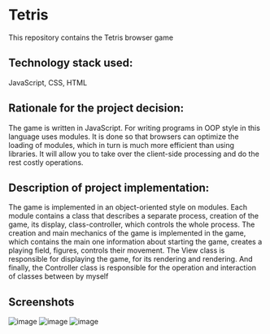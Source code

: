 # Tetris
This repository contains the Tetris browser game

## Technology stack used: 
JavaScript, CSS, HTML 

## Rationale for the project decision:
The game is written in JavaScript. For
writing programs in OOP style in this language uses modules. It
is done so that browsers can optimize the loading of modules,
which in turn is much more efficient than using libraries. It
will allow you to take over the client-side processing and do the rest
costly operations.

## Description of project implementation: 
The game is implemented in an object-oriented style on
modules. Each module contains a class that describes a separate process,
creation of the game, its display, class-controller, which controls the whole process.
The creation and main mechanics of the game is implemented in the game, which contains the main one
information about starting the game, creates a playing field, figures, controls their movement.
The View class is responsible for displaying the game, for its rendering and rendering.
And finally, the Controller class is responsible for the operation and interaction of classes between
by myself

## Screenshots
![image](https://user-images.githubusercontent.com/90026719/211674539-37d910a2-9d35-48f3-bb24-c860d03fbd5e.png)
![image](https://user-images.githubusercontent.com/90026719/211674451-4b2fcb72-a86b-4d5a-a6fd-53c86b2cdbf2.png)
![image](https://user-images.githubusercontent.com/90026719/211674501-ba4c007a-2218-4197-abfc-d3c98b3719aa.png)
